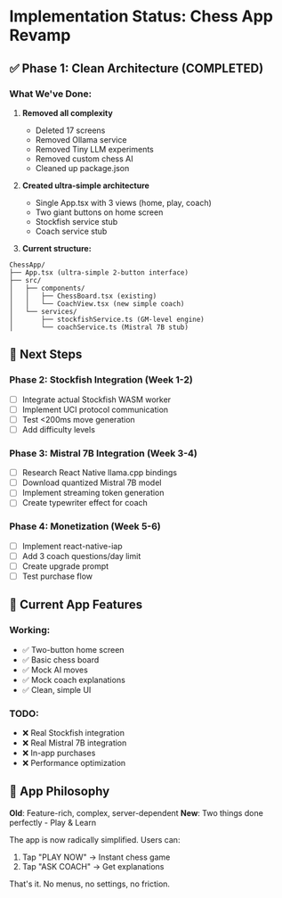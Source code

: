 # Implementation Status: Chess App Revamp

## ✅ Phase 1: Clean Architecture (COMPLETED)

### What We've Done:
1. **Removed all complexity**
   - Deleted 17 screens
   - Removed Ollama service
   - Removed Tiny LLM experiments
   - Removed custom chess AI
   - Cleaned up package.json

2. **Created ultra-simple architecture**
   - Single App.tsx with 3 views (home, play, coach)
   - Two giant buttons on home screen
   - Stockfish service stub
   - Coach service stub

3. **Current structure:**
```
ChessApp/
├── App.tsx (ultra-simple 2-button interface)
├── src/
│   ├── components/
│   │   ├── ChessBoard.tsx (existing)
│   │   └── CoachView.tsx (new simple coach)
│   └── services/
│       ├── stockfishService.ts (GM-level engine)
│       └── coachService.ts (Mistral 7B stub)
```

## 🚧 Next Steps

### Phase 2: Stockfish Integration (Week 1-2)
- [ ] Integrate actual Stockfish WASM worker
- [ ] Implement UCI protocol communication
- [ ] Test <200ms move generation
- [ ] Add difficulty levels

### Phase 3: Mistral 7B Integration (Week 3-4)
- [ ] Research React Native llama.cpp bindings
- [ ] Download quantized Mistral 7B model
- [ ] Implement streaming token generation
- [ ] Create typewriter effect for coach

### Phase 4: Monetization (Week 5-6)
- [ ] Implement react-native-iap
- [ ] Add 3 coach questions/day limit
- [ ] Create upgrade prompt
- [ ] Test purchase flow

## 🎯 Current App Features

### Working:
- ✅ Two-button home screen
- ✅ Basic chess board
- ✅ Mock AI moves
- ✅ Mock coach explanations
- ✅ Clean, simple UI

### TODO:
- ❌ Real Stockfish integration
- ❌ Real Mistral 7B integration
- ❌ In-app purchases
- ❌ Performance optimization

## 📱 App Philosophy

**Old**: Feature-rich, complex, server-dependent
**New**: Two things done perfectly - Play & Learn

The app is now radically simplified. Users can:
1. Tap "PLAY NOW" → Instant chess game
2. Tap "ASK COACH" → Get explanations

That's it. No menus, no settings, no friction.